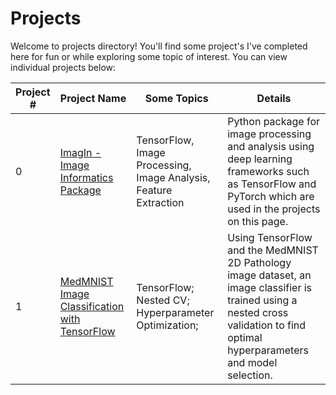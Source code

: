 # Projects
Welcome to projects directory! You'll find some project's I've completed here for fun or while exploring some topic of interest. 
You can view individual projects below:  

| Project # | Project Name | Some Topics | Details | 
| --- | --- | --- | --- | 
| 0 | [ImagIn - Image Informatics Package](Projects/Imagin/) | TensorFlow, Image Processing, Image Analysis, Feature Extraction | Python package for image processing and analysis using deep learning frameworks such as TensorFlow and PyTorch which are used in the projects on this page. |
| 1 | [MedMNIST Image Classification with TensorFlow](Projects/MedMNIST-TF) | TensorFlow; Nested CV; Hyperparameter Optimization; | Using TensorFlow and the MedMNIST 2D Pathology image dataset, an image classifier is trained using a nested cross validation to find optimal hyperparameters and model selection. | 
